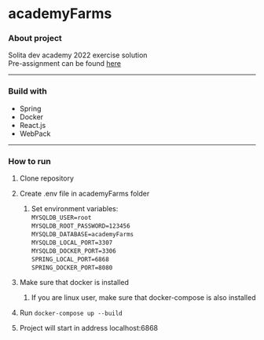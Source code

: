 # academyFarms

### About project
Solita dev academy 2022 exercise solution <br>
Pre-assignment can be found <a href="https://github.com/solita/dev-academy-2022-exercise">here</a>

---
### Build with

   - Spring
   - Docker
   - React.js
   - WebPack
---

### How to run
1. Clone repository
2. Create .env file in academyFarms folder
   1. Set environment variables: <br>
   <code>MYSQLDB_USER=root</code> <br>
   <code>MYSQLDB_ROOT_PASSWORD=123456</code> <br>
   <code>MYSQLDB_DATABASE=academyFarms</code> <br>
   <code>MYSQLDB_LOCAL_PORT=3307</code> <br>
   <code>MYSQLDB_DOCKER_PORT=3306</code> <br>
   <code>SPRING_LOCAL_PORT=6868</code> <br>
   <code>SPRING_DOCKER_PORT=8080</code> <br>
   

3. Make sure that docker is installed
   1. If you are linux user, make sure that docker-compose is also installed
4. Run <code>docker-compose up --build</code>
5. Project will start in address <a>localhost:6868</a>

